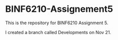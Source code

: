 # BINF6210-Assignement5
This is the repository for BINF6210 Assignment 5.

I created a branch called Developments on Nov 21.
